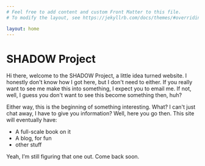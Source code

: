 ```yaml
---
# Feel free to add content and custom Front Matter to this file.
# To modify the layout, see https://jekyllrb.com/docs/themes/#overriding-theme-defaults

layout: home
---
```

# SHADOW Project
Hi there, welcome to the SHADOW Project, a little idea turned website. I honestly don't know how I got here, but I don't need to either. If you really want to see me make this into something, I expect you to email me.
If not, well, I guess you don't want to see this become something then, huh?

Either way, this is the beginning of something interesting. What? I can't just chat away, I have to give you information? Well, here you go then. This site will eventually have:

- A full-scale book on it
- A blog, for fun
- other stuff

Yeah, I’m still figuring that one out. Come back soon.